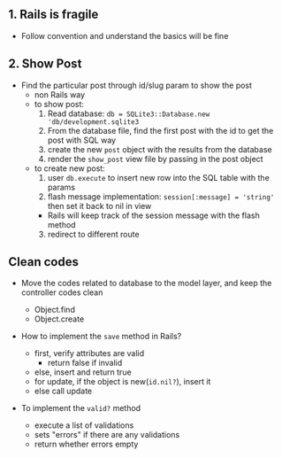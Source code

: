 ## 1. Rails is fragile
  - Follow convention and understand the basics will be fine

## 2. Show Post
  - Find the particular post through id/slug param to show the post
    * non Rails way
    * to show post:
      1. Read database: `db = SQLite3::Database.new 'db/development.sqlite3`
      2. From the database file, find the first post with the id to get the post with SQL way
      3. create the new `post` object with the results from the database
      4. render the `show_post` view file by passing in the post object 
    * to create new post:
      1. user `db.execute` to insert new row into the SQL table with the params 
      2. flash message implementation: `session[:message] = 'string'` then set it back to nil in view
        - Rails will keep track of the session message with the flash method
      3. redirect to different route

## Clean codes
  - Move the codes related to database to the model layer, and keep the controller codes clean
    * Object.find
    * Object.create
  
  - How to implement the `save` method in Rails?
    * first, verify attributes are valid
      * return false if invalid
    * else, insert and return true
    * for update, if the object is new(`id.nil?`), insert it
    * else call update
  
  - To implement the `valid?` method
    * execute a list of validations
    * sets "errors" if there are any validations 
    * return whether errors empty

  
